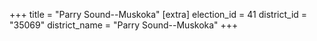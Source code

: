 +++
title = "Parry Sound--Muskoka"
[extra]
election_id = 41
district_id = "35069"
district_name = "Parry Sound--Muskoka"
+++
